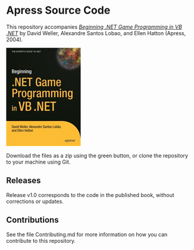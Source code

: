 # Apress Source Code

This repository accompanies [*Beginning .NET Game Programming in VB .NET*](http://www.apress.com/9781590594018) by David Weller, Alexandre Santos Lobao, and Ellen Hatton (Apress, 2004).

![Cover image](9781590594018.jpg)

Download the files as a zip using the green button, or clone the repository to your machine using Git.

## Releases

Release v1.0 corresponds to the code in the published book, without corrections or updates.

## Contributions

See the file Contributing.md for more information on how you can contribute to this repository.
